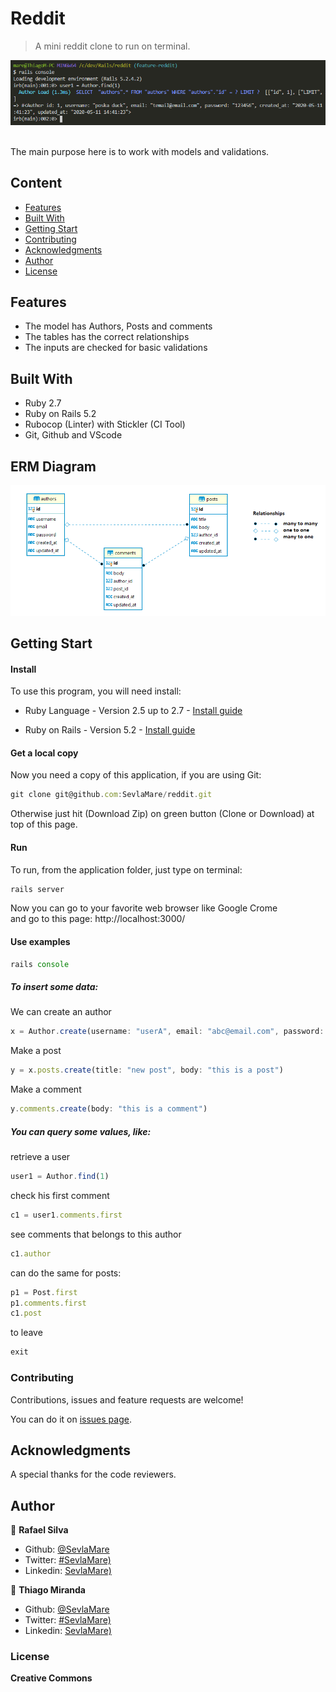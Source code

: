 # Reddit
> A mini reddit clone to run on terminal.<br>

![screenshot](screenshot.png)

<br>The main purpose here is to work with models and validations.<br>

## Content

* [Features](#features)
* [Built With](#built-with)
* [Getting Start](#getting-start)
* [Contributing](#contributing)
* [Acknowledgments](#acknowledgments)
* [Author](#author)
* [License](#license)

## Features

<ul>
  <li>The model has Authors, Posts and comments</li>
  <li>The tables has the correct relationships</li>
  <li>The inputs are checked for basic validations</li>
</ul>

## Built With

- Ruby 2.7 <br>
- Ruby on Rails 5.2 <br>
- Rubocop (Linter) with Stickler (CI Tool) <br>
- Git, Github and VScode <br>

## ERM Diagram

![screenshot](diagram.png)

## Getting Start

#### Install
To use this program, you will need install:
* Ruby Language - Version 2.5 up to 2.7 - [Install guide](https://www.ruby-lang.org/en/documentation/installation/)

* Ruby on Rails - Version 5.2 - [Install guide](https://guides.rubyonrails.org/v5.0/getting_started.html#installing-rails)


#### Get a local copy
Now you need a copy of this application, if you are using Git:
```js
git clone git@github.com:SevlaMare/reddit.git
```
Otherwise just hit (Download Zip) on green button (Clone or Download) at top of this page.


#### Run
To run, from the application folder, just type on terminal:
```js
rails server
```
Now you can go to your favorite web browser like Google Crome
<br>and go to this page: http://localhost:3000/

#### Use examples


```js
rails console
```
##### To insert some data:
We can create an author
```js
x = Author.create(username: "userA", email: "abc@email.com", password: "password123")
```

Make a post
```js
y = x.posts.create(title: "new post", body: "this is a post")
```

Make a comment
```js
y.comments.create(body: "this is a comment")
```

##### You can query some values, like:

retrieve a user
```js
user1 = Author.find(1)
```

check his first comment
```js
c1 = user1.comments.first
```

see comments that belongs to this author
```js
c1.author
```
can do the same for posts:
```js
p1 = Post.first
p1.comments.first
c1.post
```
to leave
```js
exit
```

### Contributing

Contributions, issues and feature requests are welcome!

You can do it on [issues page](issues/).

## Acknowledgments

A special thanks for the code reviewers.

## Author

👤 **Rafael Silva**

- Github: [@SevlaMare](https://github.com/SevlaMare)
- Twitter: [#SevlaMare)](https://twitter.com/SevlaMare)
- Linkedin: [SevlaMare)](https://www.linkedin.com/in/sevlamare)

👤 **Thiago Miranda**

- Github: [@SevlaMare](https://github.com/SevlaMare)
- Twitter: [#SevlaMare)](https://twitter.com/SevlaMare)
- Linkedin: [SevlaMare)](https://www.linkedin.com/in/sevlamare)

### License

<strong>Creative Commons</strong>

